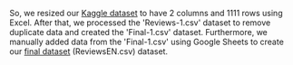 So, we resized our [Kaggle dataset](https://bit.ly/KaggleDataset) to have 2 columns and 1111 rows using Excel. After that, we processed the 'Reviews-1.csv' dataset to remove duplicate data and created the 'Final-1.csv' dataset. Furthermore, we manually added data from the 'Final-1.csv' using Google Sheets to create our [final dataset]([https://bit.ly/FinalDataset]) (ReviewsEN.csv) dataset.
